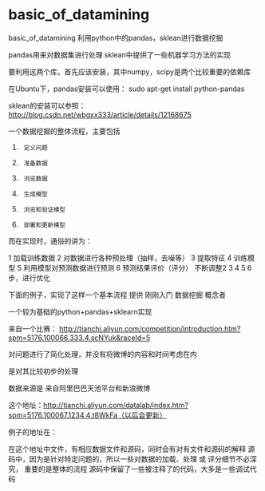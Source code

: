 # basic_of_datamining
basic_of_datamining
利用python中的pandas，sklean进行数据挖掘

pandas用来对数据集进行处理
sklean中提供了一些机器学习方法的实现

要利用这两个库，首先应该安装，其中numpy，scipy是两个比较重要的依赖库

在Ubuntu下，pandas安装可以使用：
sudo apt-get install python-pandas


sklean的安装可以参照：
http://blog.csdn.net/wbgxx333/article/details/12168675




一个数据挖掘的整体流程，主要包括
1.      定义问题
2.      准备数据
3.      浏览数据
4.      生成模型
5.      浏览和验证模型
6.      部署和更新模型

而在实现时，通俗的讲为：

1 加载训练数据
2 对数据进行各种预处理（抽样，去噪等）
3 提取特征
4 训练模型
5 利用模型对预测数据进行预测
6 预测结果评价（评分）
不断调整2 3 4 5 6步，进行优化

下面的例子，实现了这样一个基本流程
提供 刚刚入门 数据挖掘 概念者

一个较为基础的python+pandas+sklearn实现

来自一个比赛：
http://tianchi.aliyun.com/competition/introduction.htm?spm=5176.100066.333.4.scNYuk&raceId=5

对问题进行了简化处理，并没有将微博的内容和时间考虑在内


是对其比较初步的处理


数据来源是 来自阿里巴巴天池平台和新浪微博

这个地址：http://tianchi.aliyun.com/datalab/index.htm?spm=5176.100067.1234.4.t8WkFa（以后会更新）

例子的地址在：


在这个地址中文件，有相应数据文件和源码，同时会有对有文件和源码的解释
源码中，因为是针对特定问题的，所以一些对数据的加载、处理 或 评分细节不必深究，
重要的是整体的流程
源码中保留了一些被注释了的代码，大多是一些调试代码
